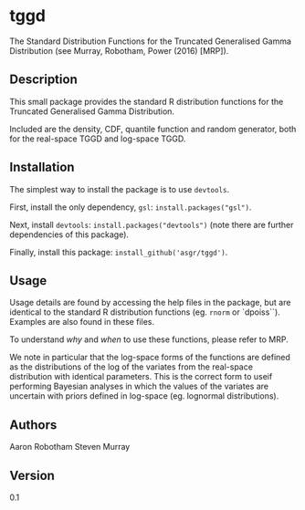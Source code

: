 tggd
====

The Standard Distribution Functions for the Truncated Generalised Gamma Distribution (see Murray, Robotham, Power (2016) [MRP]).

Description
-----------
This small package provides the standard R distribution functions for the Truncated Generalised Gamma Distribution.

Included are the density, CDF, quantile function and random generator, both for the real-space TGGD and log-space TGGD. 

Installation
------------
The simplest way to install the package is to use ``devtools``. 

First, install the only dependency, ``gsl``: ``install.packages("gsl")``.

Next, install ``devtools``: ``install.packages("devtools")`` (note there are further dependencies of this package).

Finally, install this package: ``install_github('asgr/tggd')``.

Usage
-----
Usage details are found by accessing the help files in the package, but are identical to the standard R distribution functions (eg. ``rnorm`` or `dpoiss``). Examples are also found in these files.

To understand *why* and *when* to use these functions, please refer to MRP. 

We note in particular that the log-space forms of the functions are defined as the distributions of the log of the variates from the real-space distribution with identical parameters. This is the correct form to useif performing Bayesian analyses in which the values of the variates are uncertain with priors defined in log-space (eg. lognormal distributions).

Authors
-------
Aaron Robotham
Steven Murray

Version
-------
0.1